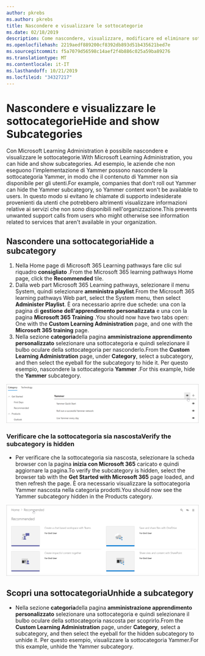 ```yaml
---
author: pkrebs
ms.author: pkrebs
title: Nascondere e visualizzare le sottocategorie
ms.date: 02/18/2019
description: Come nascondere, visualizzare, modificare ed eliminare sottocategorie
ms.openlocfilehash: 2219aedf889200cf8392db893d51b435621bed7e
ms.sourcegitcommit: f5a7079d56598c14aef2f4b886c025a59ba89276
ms.translationtype: MT
ms.contentlocale: it-IT
ms.lasthandoff: 10/21/2019
ms.locfileid: "34327217"
---
```

# <a name="hide-and-show-subcategories"></a><span data-ttu-id="da345-103">Nascondere e visualizzare le sottocategorie</span><span class="sxs-lookup"><span data-stu-id="da345-103">Hide and show Subcategories</span></span>

<span data-ttu-id="da345-104">Con Microsoft Learning Administration è possibile nascondere e visualizzare le sottocategorie.</span><span class="sxs-lookup"><span data-stu-id="da345-104">With Microsoft Learning Administration, you can hide and show subcategories.</span></span> <span data-ttu-id="da345-105">Ad esempio, le aziende che non eseguono l'implementazione di Yammer possono nascondere la sottocategoria Yammer, in modo che il contenuto di Yammer non sia disponibile per gli utenti.</span><span class="sxs-lookup"><span data-stu-id="da345-105">For example, companies that don’t roll out Yammer can hide the Yammer subcategory, so Yammer content won't be available to users.</span></span> <span data-ttu-id="da345-106">In questo modo si evitano le chiamate di supporto indesiderate provenienti da utenti che potrebbero altrimenti visualizzare informazioni relative ai servizi che non sono disponibili nell'organizzazione.</span><span class="sxs-lookup"><span data-stu-id="da345-106">This prevents unwanted support calls from users who might otherwise see information related to services that aren't available in your organization.</span></span>

## <a name="hide-a-subcategory"></a><span data-ttu-id="da345-107">Nascondere una sottocategoria</span><span class="sxs-lookup"><span data-stu-id="da345-107">Hide a subcategory</span></span> 

1. <span data-ttu-id="da345-108">Nella Home page di Microsoft 365 Learning pathways fare clic sul riquadro **consigliato** .</span><span class="sxs-lookup"><span data-stu-id="da345-108">From the Microsoft 365 learning pathways Home page, click the **Recommended** tile.</span></span>
2. <span data-ttu-id="da345-109">Dalla web part Microsoft 365 Learning pathways, selezionare il menu System, quindi selezionare **amministra playlist**.</span><span class="sxs-lookup"><span data-stu-id="da345-109">From the Microsoft 365 learning pathways Web part, select the System menu, then select **Administer Playlist**.</span></span> <span data-ttu-id="da345-110">È ora necessario aprire due schede: una con la pagina di **gestione dell'apprendimento personalizzata** e una con la pagina **Microsoft 365 Training** .</span><span class="sxs-lookup"><span data-stu-id="da345-110">You should now have two tabs open: One with the **Custom Learning Administration** page, and one with the **Microsoft 365 training** page.</span></span> 
3. <span data-ttu-id="da345-111">Nella sezione **categoria**della pagina **amministrazione apprendimento personalizzato** selezionare una sottocategoria e quindi selezionare il bulbo oculare della sottocategoria per nasconderlo.</span><span class="sxs-lookup"><span data-stu-id="da345-111">From the **Custom Learning Administration** page, under **Category**, select a subcategory, and then select the eyeball for the subcategory to hide it.</span></span> <span data-ttu-id="da345-112">Per questo esempio, nascondere la sottocategoria **Yammer** .</span><span class="sxs-lookup"><span data-stu-id="da345-112">For this example, hide the **Yammer** subcategory.</span></span>  

![CG-hidesubcat. png](media/cg-hidesubcat.png)

### <a name="verify-the-subcategory-is-hidden"></a><span data-ttu-id="da345-114">Verificare che la sottocategoria sia nascosta</span><span class="sxs-lookup"><span data-stu-id="da345-114">Verify the subcategory is hidden</span></span>
- <span data-ttu-id="da345-115">Per verificare che la sottocategoria sia nascosta, selezionare la scheda browser con la pagina **inizia con Microsoft 365** caricato e quindi aggiornare la pagina.</span><span class="sxs-lookup"><span data-stu-id="da345-115">To verify the subcategory is hidden, select the browser tab with the **Get Started with Microsoft 365** page loaded, and then refresh the page.</span></span> <span data-ttu-id="da345-116">È ora necessario visualizzare la sottocategoria Yammer nascosta nella categoria prodotti.</span><span class="sxs-lookup"><span data-stu-id="da345-116">You should now see the Yammer subcategory hidden in the Products category.</span></span> 

![CG-hidesubcatrefresh. png](media/cg-hidesubcatrefresh.png)

## <a name="unhide-a-subcategory"></a><span data-ttu-id="da345-118">Scopri una sottocategoria</span><span class="sxs-lookup"><span data-stu-id="da345-118">Unhide a subcategory</span></span> 

- <span data-ttu-id="da345-119">Nella sezione **categoria**della pagina **amministrazione apprendimento personalizzato** selezionare una sottocategoria e quindi selezionare il bulbo oculare della sottocategoria nascosta per scoprirlo.</span><span class="sxs-lookup"><span data-stu-id="da345-119">From the **Custom Learning Administration** page, under **Category**, select a subcategory, and then select the eyeball for the hidden subcategory to unhide it.</span></span> <span data-ttu-id="da345-120">Per questo esempio, visualizzare la sottocategoria Yammer.</span><span class="sxs-lookup"><span data-stu-id="da345-120">For this example, unhide the Yammer subcategory.</span></span>